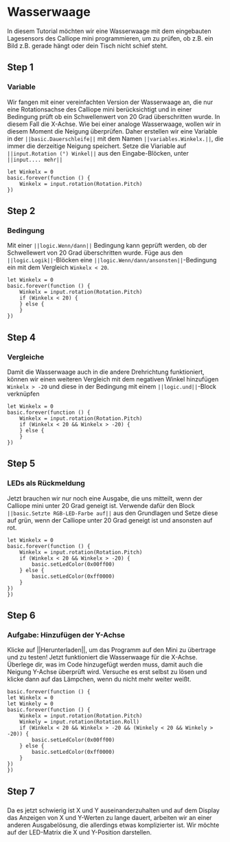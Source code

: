 # Wasserwaage


In diesem Tutorial möchten wir eine Wasserwaage mit dem eingebauten Lagesensors des Calliope mini programmieren,
um zu prüfen, ob z.B. ein Bild z.B. gerade hängt oder dein Tisch nicht schief steht.

## Step 1

### Variable

Wir fangen mit einer vereinfachten Version der Wasserwaage an, die nur eine Rotationsachse
des Calliope mini berücksichtigt und in einer Bedingung prüft ob ein Schwellenwert von 20 Grad überschritten wurde. In diesem Fall die X-Achse.
Wie bei einer analoge Wasserwaage, wollen wir in diesem Moment die Neigung überprüfen. Daher 
erstellen wir eine Variable in der ``||basic.Dauerschleife||``
mit dem Namen ``||variables.Winkelx.||``,  die immer die derzeitige Neigung speichert.
Setze die Viariable auf ``||input.Rotation (°) Winkel||`` aus den Eingabe-Blöcken, unter ``||input.... mehr||``


```blocks
let Winkelx = 0
basic.forever(function () {
    Winkelx = input.rotation(Rotation.Pitch)
})

```

## Step 2

### Bedingung

Mit einer ``||logic.Wenn/dann||`` Bedingung kann geprüft werden, ob der Schwellewert von 20 Grad überschritten wurde.
Füge aus den ``||logic.Logik||``-Blöcken eine ``||logic.Wenn/dann/ansonsten||``-Bedingung ein mit dem Vergleich ``Winkelx < 20``.

```blocks
let Winkelx = 0
basic.forever(function () {
    Winkelx = input.rotation(Rotation.Pitch)
    if (Winkelx < 20) {
    } else {
    }
})
```

## Step 4

### Vergleiche

Damit die Wasserwaage auch in die andere Drehrichtung funktioniert, können wir 
einen weiteren Vergleich mit dem negativen Winkel hinzufügen  ``Winkelx > -20``
und diese in der Bedingung mit einem ``||logic.und||``-Block verknüpfen

```blocks
let Winkelx = 0
basic.forever(function () {
    Winkelx = input.rotation(Rotation.Pitch)
    if (Winkelx < 20 && Winkelx > -20) {
    } else {
    }
})
```

## Step 5

### LEDs als Rückmeldung

Jetzt brauchen wir nur noch eine Ausgabe, die uns mitteilt, 
wenn der Calliope mini unter 20 Grad geneigt ist. 
Verwende dafür den Block ``||basic.Setzte RGB-LED-Farbe auf||`` aus den Grundlagen und
Setze diese auf grün, wenn der Calliope unter 20 Grad geneigt ist und ansonsten auf rot.


```blocks
let Winkelx = 0
basic.forever(function () {
    Winkelx = input.rotation(Rotation.Pitch)
    if (Winkelx < 20 && Winkelx > -20) {
        basic.setLedColor(0x00ff00)
    } else {
        basic.setLedColor(0xff0000)
    }
})
})
```

## Step 6

### Aufgabe: Hinzufügen der Y-Achse

Klicke auf ||Herunterladen||, um das Programm auf den Mini zu übertrage und zu testen!
Jetzt funktioniert die Wasserwaage für die X-Achse.
Überlege dir, was im Code hinzugefügt werden muss, damit
auch die Neigung Y-Achse überprüft wird. Versuche es erst selbst zu lösen 
und klicke dann auf das Lämpchen, wenn du nicht mehr weiter weißt.

```template
basic.forever(function () {
let Winkelx = 0
let Winkely = 0
basic.forever(function () {
    Winkelx = input.rotation(Rotation.Pitch)
    Winkely = input.rotation(Rotation.Roll)
    if (Winkelx < 20 && Winkelx > -20 && (Winkely < 20 && Winkely > -20)) {
        basic.setLedColor(0x00ff00)
    } else {
        basic.setLedColor(0xff0000)
    }
})
})
```

## Step 7

### 
Da es jetzt schwierig ist X und Y auseinanderzuhalten
 und auf dem Display das Anzeigen von X und Y-Werten zu lange dauert, arbeiten
 wir an einer anderen Ausgabelösung, die allerdings etwas komplizierter ist.
 Wir möchte auf der LED-Matrix die X und Y-Position darstellen.
